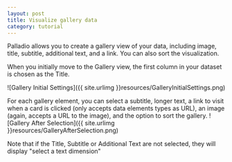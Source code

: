 ```yaml
---
layout: post
title: Visualize gallery data
category: tutorial
---
```



Palladio allows you to create a gallery view of your data, including image, title, subtitle, additional text, and a link.  You can also sort the visualization.

When you initially move to the Gallery view, the first column in your dataset is chosen as the Title.

![Gallery Initial Settings]({{ site.urlimg }}resources/GalleryInitialSettings.png)

For each gallery element, you can select a subtitle, longer text, a link to visit when a card is clicked (only accepts data elements types as URL), an image (again, accepts a URL to the image), and the option to sort the gallery.
![Gallery After Selection]({{ site.urlimg }}resources/GalleryAfterSelection.png)

Note that if the Title, Subtitle or Additional Text are not selected, they will display "select a text dimension"